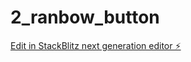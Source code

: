 # 2_ranbow_button

[Edit in StackBlitz next generation editor ⚡️](https://stackblitz.com/~/github.com/Ngocdt5723/2_ranbow_button)
